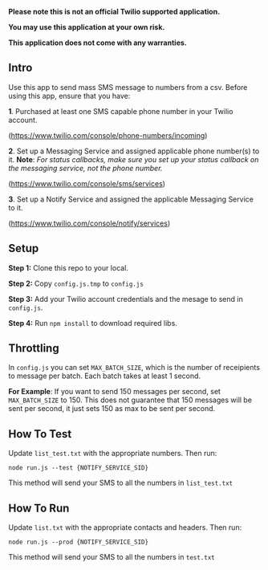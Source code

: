**Please note this is not an official Twilio supported application.** 

**You may use this application at your own risk.** 

**This application does not come with any warranties.**

## Intro
Use this app to send mass SMS message to numbers from a csv. Before using this app, ensure that you have:

**1**. Purchased at least one SMS capable phone number in your Twilio account.

(https://www.twilio.com/console/phone-numbers/incoming)

**2**. Set up a Messaging Service and assigned applicable phone number(s) to it. **Note**: *For status callbacks, make sure you set up your status callback on the messaging service, not the phone number.*

(https://www.twilio.com/console/sms/services)

**3**. Set up a Notify Service and assigned the applicable Messaging Service to it.

(https://www.twilio.com/console/notify/services)

## Setup
**Step 1:** Clone this repo to your local.

**Step 2:** Copy `config.js.tmp` to `config.js`

**Step 3:** Add your Twilio account credentials and the mesage to send in `config.js`.

**Step 4:** Run `npm install` to download required libs.

## Throttling
In `config.js` you can set `MAX_BATCH_SIZE`, which is the number of receipients to message per batch. Each batch takes at least 1 second.

**For Example**: If you want to send 150 messages per second, set `MAX_BATCH_SIZE` to 150. This does not guarantee that 150 messages will be sent per second, it just sets 150 as max to be sent per second.

## How To Test

Update `list_test.txt` with the appropriate numbers. Then run: 

`node run.js --test {NOTIFY_SERVICE_SID}`

This method will send your SMS to all the numbers in `list_test.txt`

## How To Run

Update `list.txt` with the appropriate contacts and headers. Then run: 

`node run.js --prod {NOTIFY_SERVICE_SID}`

This method will send your SMS to all the numbers in `test.txt`


